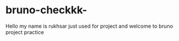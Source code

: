 # bruno-checkkk-
Hello my name is rukhsar just used for project and welcome to bruno project practice
